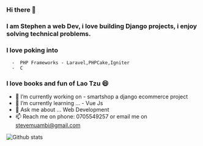 ### Hi there 👋 

### I am Stephen a web Dev, i love building Django projects, i enjoy solving technical problems. 
### I love poking into 
      -  PHP Frameworks - Laravel,PHPCake,Igniter
      -  C
      
### I love books and fun of Lao Tzu 😄


- 🔭 I’m currently working on -  smartshop a django ecommerce project
- 🌱 I’m currently learning ... - Vue Js
- 💬 Ask me about ... Web Development
- 📫 Reach me on phone: 0705549257 or email me on stevemuambi@gmail.com


![Github stats](https://github-readme-stats.vercel.app/api?username=stevescilar)

